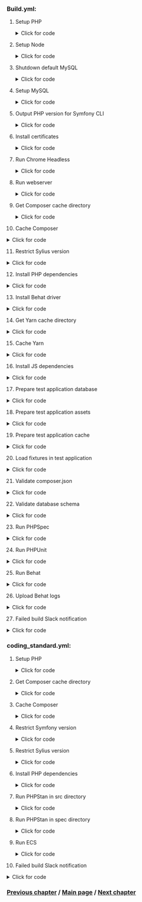 ### Build.yml:
1. Setup PHP
   <details>
      <summary>Click for code</summary>

      ```YML
           -
              name: Setup PHP
              uses: shivammathur/setup-php@v2
              with:
                php-version: "${{ matrix.php }}"
                extensions: intl
                tools: flex, symfony
                coverage: none
      ```
   </details>

2. Setup Node
   <details>
      <summary>Click for code</summary>

      ```YML
          -
            name: Setup Node
            uses: actions/setup-node@v4
            with:
              node-version: "${{ matrix.node }}"
      ```
   </details>

3. Shutdown default MySQL
    <details>
      <summary>Click for code</summary>

      ```YML
          -
            name: Shutdown default MySQL
            run: sudo service mysql stop
      ```
   </details>

4. Setup MySQL
   <details>
      <summary>Click for code</summary>

      ```YML
          -
            name: Setup MySQL
            uses: mirromutth/mysql-action@v1.1
            with:
              mysql version: "${{ matrix.mysql }}"
              mysql root password: "root"
      ```
   </details>

5. Output PHP version for Symfony CLI
   <details>
      <summary>Click for code</summary>

      ```YML
          -
            name: Output PHP version for Symfony CLI
            run: php -v | head -n 1 | awk '{ print $2 }' > .php-version
      ```
   </details>
6. Install certificates
   <details>
      <summary>Click for code</summary>

      ```YML
          -
            name: Install certificates
            run: symfony server:ca:install
      ```
   </details>

7. Run Chrome Headless
   <details>
      <summary>Click for code</summary>

      ```YML
         -
            name: Run Chrome Headless
            run: google-chrome-stable --enable-automation --disable-background-networking --no-default-browser-check --no-first-run --disable-popup-blocking --disable-default-apps --allow-insecure-localhost --disable-translate --disable-extensions --no-sandbox --enable-features=Metal --headless --remote-debugging-port=9222 --window-size=2880,1800 --proxy-server='direct://' --proxy-bypass-list='*' http://127.0.0.1 > /dev/null 2>&1 &
      ```
   </details>

8. Run webserver
   <details>
      <summary>Click for code</summary>

      ```YML
          -
            name: Run webserver
            run: (cd tests/Application && symfony server:start --port=8080 --dir=public --daemon)
      ```
   </details>
9. Get Composer cache directory
   <details>
      <summary>Click for code</summary>

      ```YML
           -
             name: Get Composer cache directory
             id: composer-cache
             run: echo "dir=$(composer config cache-files-dir)" >> $GITHUB_OUTPUT
      ```
   </details>

10. Cache Composer
   <details>
      <summary>Click for code</summary>

      ```YML
          -
            name: Cache Composer
            uses: actions/cache@v4
            with:
              path: ${{ steps.composer-cache.outputs.dir }}
              key: ${{ runner.os }}-php-${{ matrix.php }}-composer-${{ hashFiles('**/composer.json **/composer.lock') }}
              restore-keys: |
                 ${{ runner.os }}-php-${{ matrix.php }}-composer-
      ```
   </details>

11. Restrict Sylius version
   <details>
      <summary>Click for code</summary>

      ```YML
          -
            name: Restrict Sylius version
            if: matrix.sylius != ''
            run: composer require "sylius/sylius:${{ matrix.sylius }}" --no-update --no-scripts --no-interaction
   
      ```
   </details>

12. Install PHP dependencies
   <details>
      <summary>Click for code</summary>

      ```YML
          -
            name: Install PHP dependencies
            run: composer install --no-interaction
            env:
                SYMFONY_REQUIRE: ${{ matrix.symfony }}
      ```
   </details>

13. Install Behat driver
   <details>
      <summary>Click for code</summary>

      ```YML
          -
           name: Install Behat driver
           run: vendor/bin/bdi browser:google-chrome drivers
      ```
   </details>

14. Get Yarn cache directory
   <details>
      <summary>Click for code</summary>

      ```YML
          -
            name: Get Yarn cache directory
            id: yarn-cache
            run: echo "dir=$(yarn cache dir)" >> $GITHUB_OUTPUT
      ```
   </details>

15. Cache Yarn
   <details>
       <summary>Click for code</summary>

      ```YML
          -
            name: Cache Yarn
            uses: actions/cache@v4
            with:
              path: ${{ steps.yarn-cache.outputs.dir }}
              key: ${{ runner.os }}-node-${{ matrix.node }}-yarn-${{ hashFiles('**/package.json **/yarn.lock') }}
              restore-keys: |
                ${{ runner.os }}-node-${{ matrix.node }}-yarn-
      ```
   </details>  

16. Install JS dependencies
   <details>
       <summary>Click for code</summary>

      ```YML
          -
            name: Install JS dependencies
            run: |
              (cd tests/Application && yarn install)
      ```
   </details>  

17. Prepare test application database
   <details>
       <summary>Click for code</summary>

      ```YML
         -
            name: Prepare test application database
            run: |
              (cd tests/Application && bin/console doctrine:database:create -vvv)
              (cd tests/Application && bin/console doctrine:migrations:migrate -n -vvv -q)
      ```
   </details>  

18. Prepare test application assets
   <details>
       <summary>Click for code</summary>

      ```YML
          -
            name: Prepare test application assets
            run: |
              (cd tests/Application && bin/console assets:install public -vvv)
              (cd tests/Application && yarn build:prod)
      ```
   </details>  

19. Prepare test application cache
   <details>
       <summary>Click for code</summary>

      ```YML
          -
            name: Prepare test application cache
            run: (cd tests/Application && bin/console cache:warmup -vvv)
      ```
   </details>  

20. Load fixtures in test application
   <details>
       <summary>Click for code</summary>

      ```YML
          -
            name: Load fixtures in test application
            run: (cd tests/Application && bin/console sylius:fixtures:load -n)
      ```
   </details>  

21. Validate composer.json
   <details>
       <summary>Click for code</summary>

      ```YML
          -
            name: Validate composer.json
            run: composer validate --ansi --strict
      ```
   </details>  

22. Validate database schema
   <details>
       <summary>Click for code</summary>

      ```YML
          -
            name: Validate database schema
            run: (cd tests/Application && bin/console doctrine:schema:validate)
      ```
   </details>  

23. Run PHPSpec
   <details>
       <summary>Click for code</summary>

      ```YML
          -
            name: Run PHPSpec
            run: vendor/bin/phpspec run --ansi -f progress --no-interaction
      ```
   </details>  

24. Run PHPUnit
   <details>
       <summary>Click for code</summary>

      ```YML
         -
            name: Run PHPUnit
            run: vendor/bin/phpunit --colors=always
      ```
   </details>  

25. Run Behat
   <details>
       <summary>Click for code</summary>

      ```YML
          -
            name: Run Behat
            run: vendor/bin/behat --colors --strict -vvv --no-interaction -f progress  || vendor/bin/behat --colors --strict -vvv --no-interaction -f progress --rerun
      ```
   </details>

26. Upload Behat logs
   <details>
       <summary>Click for code</summary>

      ```YML
          -
            name: Upload Behat logs
            uses: actions/upload-artifact@v3
            if: failure()
            with:
              name: Behat logs
              path: etc/build/
              if-no-files-found: ignore
      ```
   </details> 

27. Failed build Slack notification
   <details>
       <summary>Click for code</summary>
   
      ```YML
           -
              name: Failed build Slack notification
              uses: rtCamp/action-slack-notify@v2
              if: ${{ failure() && (GithubBuilds.ref == 'refs/heads/main' || GithubBuilds.ref == 'refs/heads/master') }}
              env:
                SLACK_CHANNEL: ${{ secrets.FAILED_BUILD_SLACK_CHANNEL }}
                SLACK_COLOR: ${{ job.status }}
                SLACK_ICON: https://github.com/rtCamp.png?size=48
                SLACK_MESSAGE: ':x:'
                SLACK_TITLE: Failed build on ${{ GithubBuilds.event.repository.name }} repository
                SLACK_USERNAME: ${{ secrets.FAILED_BUILD_SLACK_USERNAME }}
                SLACK_WEBHOOK: ${{ secrets.FAILED_BUILD_SLACK_WEBHOOK }}
      ```
   </details>  

### coding_standard.yml:
1. Setup PHP
   <details>
      <summary>Click for code</summary>

      ```YML
           -
              name: Setup PHP
              uses: shivammathur/setup-php@v2
              with:
                php-version: "${{ matrix.php }}"
                extensions: intl
                tools: flex, symfony
                coverage: none
      ```
   </details>

2. Get Composer cache directory
   <details>
      <summary>Click for code</summary>

      ```YML
          -
             name: Get Composer cache directory
             id: composer-cache
             run: echo "::set-output name=dir::$(composer config cache-files-dir)"
      ```
   </details>

3. Cache Composer
    <details>
      <summary>Click for code</summary>

      ```YML
          -
             name: Cache Composer
             uses: actions/cache@v2
             with:
                 path: ${{ steps.composer-cache.outputs.dir }}
                 key: ${{ runner.os }}-php-${{ matrix.php }}-composer-${{ hashFiles('**/composer.json **/composer.lock') }}
                 restore-keys: |
                     ${{ runner.os }}-php-${{ matrix.php }}-composer-
      ```
   </details>

4. Restrict Symfony version
   <details>
      <summary>Click for code</summary>

      ```YML
          -
             name: Restrict Symfony version
             if: matrix.symfony != ''
             run: |
                 composer global config --no-plugins allow-plugins.symfony/flex true
                 composer global require --no-progress --no-scripts --no-plugins "symfony/flex:^1.10"
                 composer config extra.symfony.require "${{ matrix.symfony }}"
      ```
   </details>

5. Restrict Sylius version
   <details>
      <summary>Click for code</summary>

      ```YML
          -
             name: Restrict Sylius version
             if: matrix.sylius != ''
             run: composer require "sylius/sylius:${{ matrix.sylius }}" --no-update --no-scripts --no-interaction
      ```
   </details>

6. Install PHP dependencies
   <details>
      <summary>Click for code</summary>

      ```YML
          -
             name: Install PHP dependencies
             run: composer install --no-interaction
      ```
   </details>

7. Run PHPStan in src directory
   <details>
      <summary>Click for code</summary>

      ```YML
         -
             name: Run PHPStan src dir
             run: vendor/bin/phpstan analyse -c phpstan.neon -l 8 src/
      ```
   </details>

8. Run PHPStan in spec directory
   <details>
      <summary>Click for code</summary>

      ```YML
         -
             name: Run PHPStan spec dir
             run: vendor/bin/phpstan analyse -c phpstan.neon -l 6 spec/
      ```
   </details>

9. Run ECS
   <details>
      <summary>Click for code</summary>

      ```YML
           -   
             name: Run ECS
             run: vendor/bin/ecs
      ```
   </details>

10. Failed build Slack notification
   <details>
      <summary>Click for code</summary>

      ```YML
          -   
             name: Failed build Slack notification
             uses: rtCamp/action-slack-notify@v2
             if: ${{ failure() && (github.ref == 'refs/heads/main' || github.ref == 'refs/heads/master') }}
             env:
                 SLACK_CHANNEL: ${{ secrets.FAILED_BUILD_SLACK_CHANNEL }}
                 SLACK_COLOR: ${{ job.status }}
                 SLACK_ICON: https://github.com/rtCamp.png?size=48
                 SLACK_MESSAGE: ':x:'
                 SLACK_TITLE: Failed build on ${{ github.event.repository.name }} repository
                 SLACK_USERNAME: ${{ secrets.FAILED_BUILD_SLACK_USERNAME }}
                 SLACK_WEBHOOK: ${{ secrets.FAILED_BUILD_SLACK_WEBHOOK }}
      ```
   </details>

### [Previous chapter](./3_JobsAndStrategySubchapter.md) / [Main page](../GithubBuilds.md) / [Next chapter](./5_ExampleBuildsSubchapter.md)